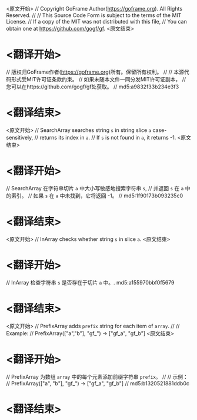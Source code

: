 
<原文开始>
// Copyright GoFrame Author(https://goframe.org). All Rights Reserved.
//
// This Source Code Form is subject to the terms of the MIT License.
// If a copy of the MIT was not distributed with this file,
// You can obtain one at https://github.com/gogf/gf.
<原文结束>

# <翻译开始>
// 版权归GoFrame作者(https://goframe.org)所有。保留所有权利。
//
// 本源代码形式受MIT许可证条款约束。
// 如果未随本文件一同分发MIT许可证副本，
// 您可以在https://github.com/gogf/gf处获取。
// md5:a9832f33b234e3f3
# <翻译结束>


<原文开始>
// SearchArray searches string `s` in string slice `a` case-sensitively,
// returns its index in `a`.
// If `s` is not found in `a`, it returns -1.
<原文结束>

# <翻译开始>
// SearchArray 在字符串切片 `a` 中大小写敏感地搜索字符串 `s`,
// 并返回 `s` 在 `a` 中的索引。
// 如果 `s` 在 `a` 中未找到，它将返回 -1。
// md5:1f90173b093235c0
# <翻译结束>


<原文开始>
// InArray checks whether string `s` in slice `a`.
<原文结束>

# <翻译开始>
// InArray 检查字符串 `s` 是否存在于切片 `a` 中。. md5:a155970bbf0f5679
# <翻译结束>


<原文开始>
// PrefixArray adds `prefix` string for each item of `array`.
//
// Example:
// PrefixArray(["a","b"], "gf_") -> ["gf_a", "gf_b"]
<原文结束>

# <翻译开始>
// PrefixArray 为数组 `array` 中的每个元素添加前缀字符串 `prefix`。
//
// 示例：
// PrefixArray(["a", "b"], "gf_") -> ["gf_a", "gf_b"]
// md5:b1320521881ddb0c
# <翻译结束>

